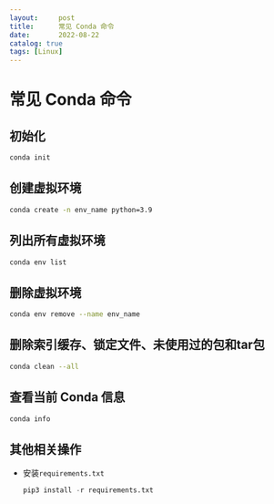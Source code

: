 ```yaml
---
layout:     post
title:      常见 Conda 命令
date:       2022-08-22
catalog: true
tags: [Linux]
---
```

# 常见 Conda 命令

## 初始化

```bash
conda init
```

## 创建虚拟环境

```bash
conda create -n env_name python=3.9
```

## 列出所有虚拟环境

```bash
conda env list
```

## 删除虚拟环境

```bash
conda env remove --name env_name
```

## 删除索引缓存、锁定文件、未使用过的包和tar包

```bash
conda clean --all
```

## 查看当前 Conda 信息

```bash
conda info
```

## 其他相关操作

- 安装`requirements.txt`

  ```python
  pip3 install -r requirements.txt
  ```

  

